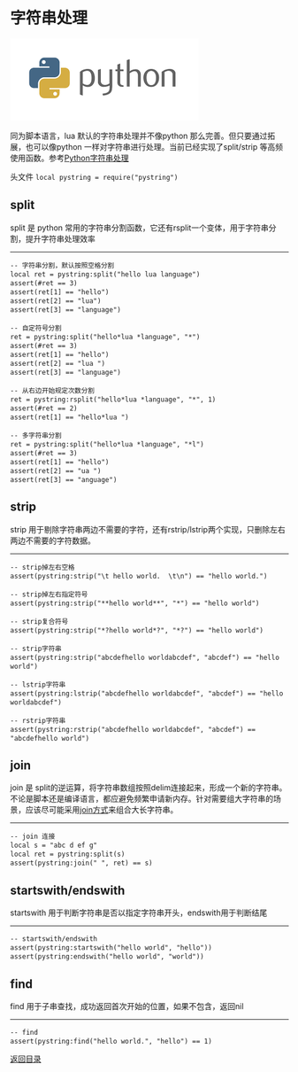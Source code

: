 # 字符串处理
![pystring](image/python.png)

同为脚本语言，lua 默认的字符串处理并不像python 那么完善。但只要通过拓展，也可以像python 一样对字符串进行处理。当前已经实现了split/strip 等高频使用函数。参考[Python字符串处理](https://www.jianshu.com/p/b758332c44bb) 

头文件 `local pystring = require("pystring")`

## split

split 是 python 常用的字符串分割函数，它还有rsplit一个变体，用于字符串分割，提升字符串处理效率

***

```
-- 字符串分割，默认按照空格分割
local ret = pystring:split("hello lua language")
assert(#ret == 3)
assert(ret[1] == "hello")
assert(ret[2] == "lua")
assert(ret[3] == "language")

-- 自定符号分割
ret = pystring:split("hello*lua *language", "*")
assert(#ret == 3)
assert(ret[1] == "hello")
assert(ret[2] == "lua ")
assert(ret[3] == "language")

-- 从右边开始规定次数分割
ret = pystring:rsplit("hello*lua *language", "*", 1)
assert(#ret == 2)
assert(ret[1] == "hello*lua ")

-- 多字符串分割
ret = pystring:split("hello*lua *language", "*l")
assert(#ret == 3)
assert(ret[1] == "hello")
assert(ret[2] == "ua ")
assert(ret[3] == "anguage")
```


## strip

strip 用于剔除字符串两边不需要的字符，还有rstrip/lstrip两个实现，只删除左右两边不需要的字符数据。

***
```
-- strip掉左右空格
assert(pystring:strip("\t hello world.  \t\n") == "hello world.")

-- strip掉左右指定符号
assert(pystring:strip("**hello world**", "*") == "hello world")

-- strip复合符号
assert(pystring:strip("*?hello world*?", "*?") == "hello world")

-- strip字符串
assert(pystring:strip("abcdefhello worldabcdef", "abcdef") == "hello world")

-- lstrip字符串
assert(pystring:lstrip("abcdefhello worldabcdef", "abcdef") == "hello worldabcdef")

-- rstrip字符串
assert(pystring:rstrip("abcdefhello worldabcdef", "abcdef") == "abcdefhello world")
```

## join

join 是 split的逆运算，将字符串数组按照delim连接起来，形成一个新的字符串。   
不论是脚本还是编译语言，都应避免频繁申请新内存。针对需要组大字符串的场景，应该尽可能采用[join方式](https://blog.csdn.net/weixin_46491071/article/details/109786998)来组合大长字符串。  

***
```
-- join 连接
local s = "abc d ef g"
local ret = pystring:split(s)
assert(pystring:join(" ", ret) == s)
```

## startswith/endswith

startswith 用于判断字符串是否以指定字符串开头，endswith用于判断结尾 

***
```
-- startswith/endswith
assert(pystring:startswith("hello world", "hello"))
assert(pystring:endswith("hello world", "world"))
```

## find

find 用于子串查找，成功返回首次开始的位置，如果不包含，返回nil

***
```
-- find
assert(pystring:find("hello world.", "hello") == 1)
```

[返回目录](/guide/guide.md)